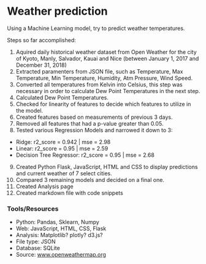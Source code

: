 # Weather prediction 
Using a Machine Learning model, try to predict weather temperatures.

Steps so far accomplished:
1. Aquired daily historical weather dataset from Open Weather for the city of Kyoto, Manly, Salvador, Kauai and Nice (between January 1, 2017 and December 31, 2018)
2. Extracted paramenters from JSON file, such as Temperature, Max Temperature, Min Temperature, Humidity, Atm Pressure, Wind Speed.
3. Converted all temperatures from Kelvin into Celsius, this step was necessary in order to calculate Dew Point Temperatures in the next step.
4. Calculated Dew Point Temperatures.
5. Checked for linearity of features to decide which features to utilize in the model.
6. Created features based on measurements of previous 3 days.
7. Removed all features that had a p-value greater than 0.05.
8. Tested various Regression Models and narrowed it down to 3:
  - Ridge: r2_score = 0.942 | mse = 2.98
  - Linear: r2_score = 0.95 | mse = 2.59
  - Decision Tree Regressor: r2_score = 0.95 | mse = 2.68
9. Created Python Flask, JavaScript, HTML and CSS to display predictions and current weather of 7 select cities.
10. Compared 3 remaining models and decided on a final one.
11. Created Analysis page
12. Created markdown file with code snippets

### Tools/Resources
- Python: Pandas, Sklearn, Numpy
- Web: JavaScript, HTML, CSS, Flask
- Analysis: Matplotlib? plotly? d3.js?
- File type: JSON 
- Database: SQLite
- Source: www.openweathermap.org
